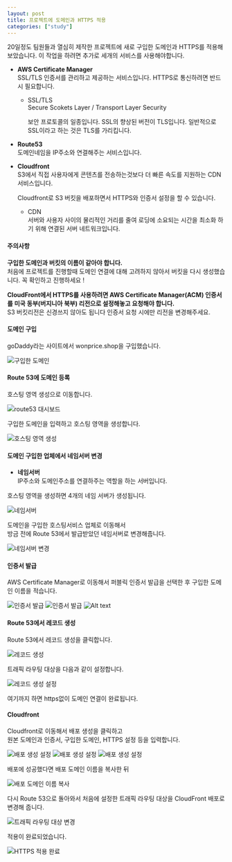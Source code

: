 ```yaml
---
layout: post
title: 프로젝트에 도메인과 HTTPS 적용
categories: ["study"]
---
```


20일정도 팀원들과 열심히 제작한 프로젝트에 새로 구입한 도메인과 HTTPS를 적용해보았습니다.
이 작업을 하려면 추가로 세개의 서비스를 사용해야합니다.

* **AWS Certificate Manager**  
  SSL/TLS 인증서를 관리하고 제공하는 서비스입니다.
  HTTPS로 통신하려면 반드시 필요합니다.

  * SSL/TLS  
    Secure Scokets Layer / Transport Layer Security

    보안 프로토콜의 일종입니다.
    SSL의 향상된 버전이 TLS입니다.
    일반적으로 SSL이라고 하는 것은 TLS를 가리킵니다.

* **Route53**  
  도메인네임을 IP주소와 연결해주는 서비스입니다.

* **Cloudfront**  
  S3에서 직접 사용자에게 콘텐츠를 전송하는것보다 더 빠른 속도를 지원하는 CDN 서비스입니다.

  Cloudfront로 S3 버킷을 배포하면서 HTTPS와 인증서 설정을 할 수 있습니다.

  * CDN  
  서버와 사용자 사이의 물리적인 거리를 줄여 로딩에 소요되는 시간을 최소화 하기 위해 연결된 서버 네트워크입니다.

#### 주의사항
**구입한 도메인과 버킷의 이름이 같아야 합니다.**  
처음에 프로젝트를 진행할때 도메인 연결에 대해 고려하지 않아서 버킷을 다시 생성했습니다. 꼭 확인하고 진행하세요 !

**CloudFront에서 HTTPS를 사용하려면 AWS Certificate Manager(ACM) 인증서를 미국 동부(버지니아 북부) 리전으로 설정해놓고 요청해야 합니다.**  
S3 버킷리전은 신경쓰지 않아도 됩니다 인증서 요청 시에만 리전을 변경해주세요.


#### 도메인 구입
goDaddy라는 사이트에서 wonprice.shop을 구입했습니다.

![구입한 도메인](/assets/img/image-1.png)

#### Route 53에 도메인 등록
호스팅 영역 생성으로 이동합니다.

![route53 대시보드](/assets/img/image-2.png)

구입한 도메인을 입력하고 호스팅 영역을 생성합니다.

![호스팅 영역 생성](/assets/img/image-3.png)

#### 도메인 구입한 업체에서 네임서버 변경

* **네임서버**  
IP주소와 도메인주소를 연결하주는 역할을 하는 서버입니다.

호스팅 영역을 생성하면 4개의 네임 서버가 생성됩니다.

![네임서버](/assets/img/image-4.png)

도메인을 구입한 호스팅서비스 업체로 이동해서  
방금 전에 Route 53에서 발급받았던 네임서버로 변경해줍니다.

![네임서버 변경](/assets/img/image-5.png)

#### 인증서 발급

AWS Certificate Manager로 이동해서 퍼블릭 인증서 발급을 선택한 후 구입한 도메인 이름을 적습니다.

![인증서 발급](/assets/img/image-6.png)
![인증서 발급](/assets/img/image-7.png)
![Alt text](/assets/img/image-8.png)

#### Route 53에서 레코드 생성

Route 53에서 레코드 생성을 클릭합니다.

![레코드 생성](/assets/img/image-11.png)

트래픽 라우팅 대상을 다음과 같이 설정합니다.

![레코드 생성 설정](/assets/img/image-10.png)

여기까지 하면 https없이 도메인 연결이 완료됩니다.

#### Cloudfront

Cloudfront로 이동해서 배포 생성을 클릭하고    
원본 도메인과 인증서, 구입한 도메인, HTTPS 설정 등을 입력합니다.

![배포 생성 설정](/assets/img/image-12.png)
![배포 생성 설정](/assets/img/image-13.png)
![배포 생성 설정](/assets/img/image-14.png)

배포에 성공했다면 배포 도메인 이름을 복사한 뒤

![배포 도메인 이름 복사](/assets/img/image-15.png)

다시 Route 53으로 돌아와서 처음에 설정한 트래픽 라우팅 대상을 CloudFront 배포로 변경해 줍니다.

![트래픽 라우팅 대상 변경](/assets/img/image-16.png)

적용이 완료되었습니다.

![HTTPS 적용 완료](/assets/img/image-17.png)
